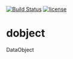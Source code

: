 [![Build Status](https://travis-ci.org/naleksiev/dobject.svg?branch=master)](https://travis-ci.org/naleksiev/dobject)
[![license](https://img.shields.io/github/license/mashape/apistatus.svg)](https://github.com/naleksiev/dobject/blob/master/LICENSE)
# dobject
DataObject
